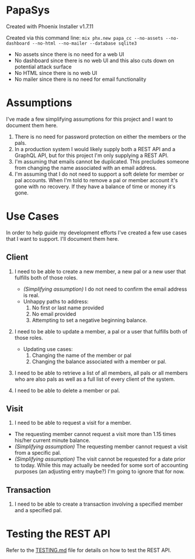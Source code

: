 # PapaSys

Created with Phoenix Installer v1.7.11

Created via this command line:
`mix phx.new papa_cc --no-assets --no-dashboard --no-html --no-mailer --database sqlite3`

* No assets since there is no need for a web UI
* No dashboard since there is no web UI and this also cuts down on potential attack surface
* No HTML since there is no web UI
* No mailer since there is no need for email functionality

# Assumptions

I've made a few simplifying assumptions for this project and I want to document them here.

1. There is no need for password protection on either the members or the pals.
2. In a production system I would likely supply both a REST API and a GraphQL API, but for this project I'm only supplying a REST API.
3. I'm assuming that emails cannot be duplicated.  This precludes someone from changing the name associated with an email address.
4. I'm assuming that I do not need to support a soft delete for member or pal accounts.  When I'm told to remove a pal or member account it's gone with no recovery.  If they have a balance of time or money it's gone. 

# Use Cases

In order to help guide my development efforts I've created a few use cases that I want to support. I'll document them here.

## Client

1. I need to be able to create a new member, a new pal or a new user that fulfills both of those roles.
    * _(Simplifying assumption)_ I do not need to confirm the email address is real.
    * Unhappy paths to address:
      1. No first or last name provided
      2. No email provided
      3. Attempting to set a negative beginning balance.

2. I need to be able to update a member, a pal or a user that fulfills both of those roles. 
    * Updating use cases:
        1. Changing the name of the member or pal
        2. Changing the balance associated with a member or pal.
  
3. I need to be able to retrieve a list of all members, all pals or all members who are also pals as well as a full list of every client of the system.

4. I need to be able to delete a member or pal. 

## Visit
1. I need to be able to request a visit for a member.
  * The requesting member cannot request a visit more than 1.15 times his/her current minute balance.
  * _(Simplifying assumption)_ The requesting member cannot request a visit from a specific pal.
  * _(Simplifying assumption)_ The visit cannot be requested for a date prior to today.  While this may actually be needed for some sort of accounting purposes (an adjusting entry maybe?) I'm going to ignore that for now.

## Transaction
1. I need to be able to create a transaction involving a specified member and a specified pal.

# Testing the REST API
Refer to the [TESTING.md](./TESTING.Md) file for details on how to test the REST API.
